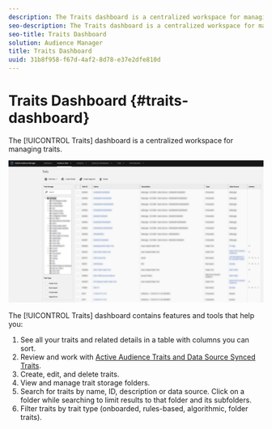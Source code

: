```yaml
---
description: The Traits dashboard is a centralized workspace for managing traits.
seo-description: The Traits dashboard is a centralized workspace for managing traits.
seo-title: Traits Dashboard
solution: Audience Manager
title: Traits Dashboard
uuid: 31b8f958-f67d-4af2-8d78-e37e2dfe810d
---
```


# Traits Dashboard {#traits-dashboard}

The [!UICONTROL Traits] dashboard is a centralized workspace for managing traits.

![](assets/traits-dashboard.png)

<!-- c_tb_dashboard.xml -->

The [!UICONTROL Traits] dashboard contains features and tools that help you:

1. See all your traits and related details in a table with columns you can sort.
1. Review and work with [Active Audience Traits and Data Source Synced Traits](../../features/traits/client-activity-synced-audience-traits.md).
1. Create, edit, and delete traits.
1. View and manage trait storage folders.
1. Search for traits by name, ID, description or data source. Click on a folder while searching to limit results to that folder and its subfolders.
1. Filter traits by trait type (onboarded, rules-based, algorithmic, folder traits).